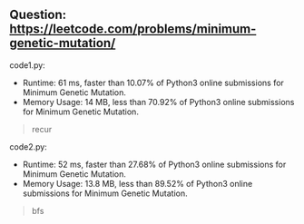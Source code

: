 ## Question: https://leetcode.com/problems/minimum-genetic-mutation/

code1.py:
* Runtime: 61 ms, faster than 10.07% of Python3 online submissions for Minimum Genetic Mutation.
* Memory Usage: 14 MB, less than 70.92% of Python3 online submissions for Minimum Genetic Mutation.
> recur

code2.py:
* Runtime: 52 ms, faster than 27.68% of Python3 online submissions for Minimum Genetic Mutation.
* Memory Usage: 13.8 MB, less than 89.52% of Python3 online submissions for Minimum Genetic Mutation.
> bfs
